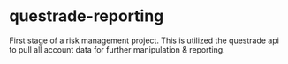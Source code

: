 # questrade-reporting
First stage of a risk management project. This is utilized the questrade api to pull all account data for further manipulation &amp; reporting.
